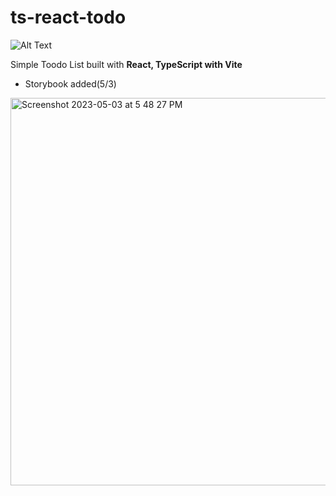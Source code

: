 # ts-react-todo

![Alt Text](https://media.giphy.com/media/v1.Y2lkPTc5MGI3NjExMzJjOGRhNmM0MjM0YTQ1NGZkOGVjYzgyZGQxZWI4ZDVjNzU1ODA5NCZlcD12MV9pbnRlcm5hbF9naWZzX2dpZklkJmN0PWc/DMP10DTUHx6A63ubq7/giphy.gif)

Simple Toodo List built with <strong>React, TypeScript with Vite</strong>

+ Storybook added(5/3)
<img width="620" alt="Screenshot 2023-05-03 at 5 48 27 PM" src="https://user-images.githubusercontent.com/37966668/235870919-6eb8325e-c1ab-435c-b9b8-f43ec44afe0c.png">
